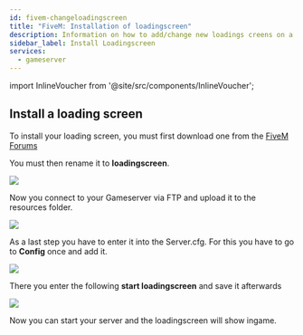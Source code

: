 ```yaml
---
id: fivem-changeloadingscreen
title: "FiveM: Installation of loadingscreen"
description: Information on how to add/change new loadings creens on a FiveM server from ZAP-Hosting - ZAP-Hosting.com documentation
sidebar_label: Install Loadingscreen
services:
  - gameserver
---
```


import InlineVoucher from '@site/src/components/InlineVoucher';

<InlineVoucher />

## Install a loading screen

 To install your loading screen, you must first download one from the [FiveM Forums](https://forum.cfx.re/)

You must then rename it to **loadingscreen**.

![](https://screensaver01.zap-hosting.com/index.php/s/8fT6t7Q8dW5EZpT/preview)

Now you connect to your Gameserver via FTP and upload it to the resources folder.

![](https://screensaver01.zap-hosting.com/index.php/s/x8RwLkzW6agxRrA/preview)

As a last step you have to enter it into the Server.cfg. For this you have to go to **Config** once and add it.

![](https://screensaver01.zap-hosting.com/index.php/s/oyHnK6kQ2nPYCTe/preview)

There you enter the following **start loadingscreen** and save it afterwards

![](https://screensaver01.zap-hosting.com/index.php/s/DjEykcGfkkNM5Wa/preview)

Now you can start your server and the loadingscreen will show ingame.

